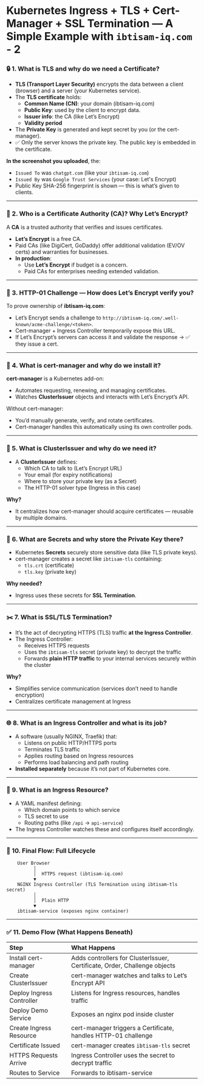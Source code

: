 # Kubernetes Ingress + TLS + Cert-Manager + SSL Termination — A Simple Example with `ibtisam-iq.com` - 2

### 🔒 1. What is TLS and why do we need a Certificate?

- **TLS (Transport Layer Security)** encrypts the data between a client (browser) and a server (your Kubernetes service).
- The **TLS certificate** holds:
  - **Common Name (CN)**: your domain (ibtisam-iq.com)
  - **Public Key**: used by the client to encrypt data.
  - **Issuer info**: the CA (like Let’s Encrypt)
  - **Validity period**  
- The **Private Key** is generated and kept secret by you (or the cert-manager).
- ✅ Only the server knows the private key. The public key is embedded in the certificate.

**In the screenshot you uploaded**, the:
- `Issued To` was `chatgpt.com` (like your `ibtisam-iq.com`)
- `Issued By` was `Google Trust Services` (your case: Let's Encrypt)
- Public Key SHA-256 fingerprint is shown — this is what’s given to clients.

---

### 🏢 2. Who is a Certificate Authority (CA)? Why Let’s Encrypt?

A **CA** is a trusted authority that verifies and issues certificates.
- **Let’s Encrypt** is a free CA.
- Paid CAs (like DigiCert, GoDaddy) offer additional validation (EV/OV certs) and warranties for businesses.
- **In production**:  
  - Use **Let’s Encrypt** if budget is a concern.
  - Paid CAs for enterprises needing extended validation.

---

### 📜 3. HTTP-01 Challenge — How does Let’s Encrypt verify you?

To prove ownership of **ibtisam-iq.com**:
- Let’s Encrypt sends a challenge to `http://ibtisam-iq.com/.well-known/acme-challenge/<token>`.
- Cert-manager + Ingress Controller temporarily expose this URL.
- If Let’s Encrypt’s servers can access it and validate the response → ✅ they issue a cert.

---

### 🔐 4. What is cert-manager and why do we install it?

**cert-manager** is a Kubernetes add-on:
- Automates requesting, renewing, and managing certificates.
- Watches **ClusterIssuer** objects and interacts with Let’s Encrypt’s API.

Without cert-manager:
- You’d manually generate, verify, and rotate certificates.
- Cert-manager handles this automatically using its own controller pods.

---

### 🛑 5. What is ClusterIssuer and why do we need it?

- A **ClusterIssuer** defines:
  - Which CA to talk to (Let’s Encrypt URL)
  - Your email (for expiry notifications)
  - Where to store your private key (as a Secret)
  - The HTTP-01 solver type (Ingress in this case)

**Why?**
- It centralizes how cert-manager should acquire certificates — reusable by multiple domains.

---

### 🔑 6. What are Secrets and why store the Private Key there?

- Kubernetes **Secrets** securely store sensitive data (like TLS private keys).
- cert-manager creates a secret like `ibtisam-tls` containing:
  - `tls.crt` (certificate)
  - `tls.key` (private key)

**Why needed?**
- Ingress uses these secrets for **SSL Termination**.

---

### ✂️ 7. What is SSL/TLS Termination?

- It’s the act of decrypting HTTPS (TLS) traffic **at the Ingress Controller**.
- The Ingress Controller:
  - Receives HTTPS requests
  - Uses the `ibtisam-tls` secret (private key) to decrypt the traffic
  - Forwards **plain HTTP traffic** to your internal services securely within the cluster

**Why?**
- Simplifies service communication (services don’t need to handle encryption)
- Centralizes certificate management at Ingress

---

### 🌐 8. What is an Ingress Controller and what is its job?

- A software (usually NGINX, Traefik) that:
  - Listens on public HTTP/HTTPS ports
  - Terminates TLS traffic
  - Applies routing based on Ingress resources
  - Performs load balancing and path routing
- **Installed separately** because it’s not part of Kubernetes core.

---

### 📝 9. What is an Ingress Resource?

- A YAML manifest defining:
  - Which domain points to which service
  - TLS secret to use
  - Routing paths (like `/api` → `api-service`)
- The Ingress Controller watches these and configures itself accordingly.

---

### 🔁 10. Final Flow: Full Lifecycle

```
    User Browser
          │
          │  HTTPS request (ibtisam-iq.com)
          ▼
    NGINX Ingress Controller (TLS Termination using ibtisam-tls secret)
          │
          │  Plain HTTP
          ▼
    ibtisam-service (exposes nginx container)
```

---

### ✅ 11. Demo Flow (What Happens Beneath)

| Step                     | What Happens                                                                 |
|:-------------------------|:-----------------------------------------------------------------------------|
| Install cert-manager      | Adds controllers for ClusterIssuer, Certificate, Order, Challenge objects    |
| Create ClusterIssuer      | cert-manager watches and talks to Let’s Encrypt API                          |
| Deploy Ingress Controller | Listens for Ingress resources, handles traffic                                |
| Deploy Demo Service       | Exposes an nginx pod inside cluster                                          |
| Create Ingress Resource   | cert-manager triggers a Certificate, handles HTTP-01 challenge               |
| Certificate Issued        | cert-manager creates `ibtisam-tls` secret                                    |
| HTTPS Requests Arrive     | Ingress Controller uses the secret to decrypt traffic                        |
| Routes to Service         | Forwards to ibtisam-service                                                  |

